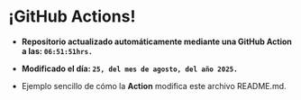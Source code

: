 # ¡GitHub Actions!
* **Repositorio actualizado automáticamente mediante una GitHub Action a las: `06:51:51hrs.`**
* **Modificado el día: `25, del mes de agosto, del año 2025.`**

* Ejemplo sencillo de cómo la **Action** modifica este archivo README.md.
